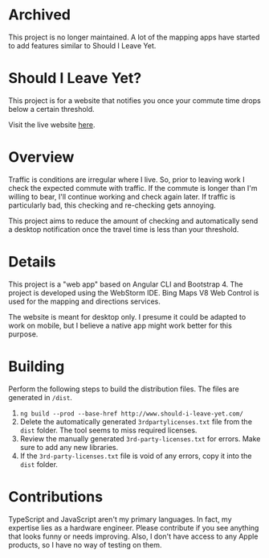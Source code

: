 # Archived

This project is no longer maintained. A lot of the mapping apps have started to add features similar to Should I Leave Yet.

# Should I Leave Yet?

This project is for a website that notifies you once your commute time drops
below a certain threshold.

Visit the live website [here](http://www.should-i-leave-yet.com).

# Overview

Traffic is conditions are irregular where I live. So, prior to leaving work I
check the expected commute with traffic. If the commute is longer than I'm
willing to bear, I'll continue working and check again later. If traffic is
particularly bad, this checking and re-checking gets annoying.

This project aims to reduce the amount of checking and automatically send a
desktop notification once the travel time is less than your threshold.

# Details

This project is a "web app" based on Angular CLI and Bootstrap 4. The project is
developed using the WebStorm IDE. Bing Maps V8 Web Control is used for the
mapping and directions services.

The website is meant for desktop only. I presume it could be adapted to work on
mobile, but I believe a native app might work better for this purpose.

# Building

Perform the following steps to build the distribution files. The files are
generated in `/dist`.

1. `ng build --prod --base-href http://www.should-i-leave-yet.com/`
2. Delete the automatically generated `3rdpartylicenses.txt` file from the `dist`
   folder. The tool seems to miss required licenses.
3. Review the manually generated `3rd-party-licenses.txt` for errors. Make sure
   to add any new libraries.
4. If the `3rd-party-licenses.txt` file is void of any errors, copy it into the
   `dist` folder.

# Contributions

TypeScript and JavaScript aren't my primary languages. In fact, my expertise
lies as a hardware engineer. Please contribute if you see anything that looks
funny or needs improving. Also, I don't have access to any Apple products, so I
have no way of testing on them.
